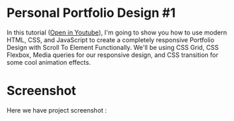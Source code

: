 # Personal Portfolio Design #1
In this tutorial ([Open in Youtube](https://youtu.be/womd8BFIbDY)), I'm going to show you how to use modern HTML, CSS, and JavaScript to create a completely responsive Portfolio Design with Scroll To Element Functionally. We'll be using CSS Grid, CSS Flexbox, Media queries for our responsive design, and CSS  transition for some cool animation effects.

# Screenshot
Here we have project screenshot :